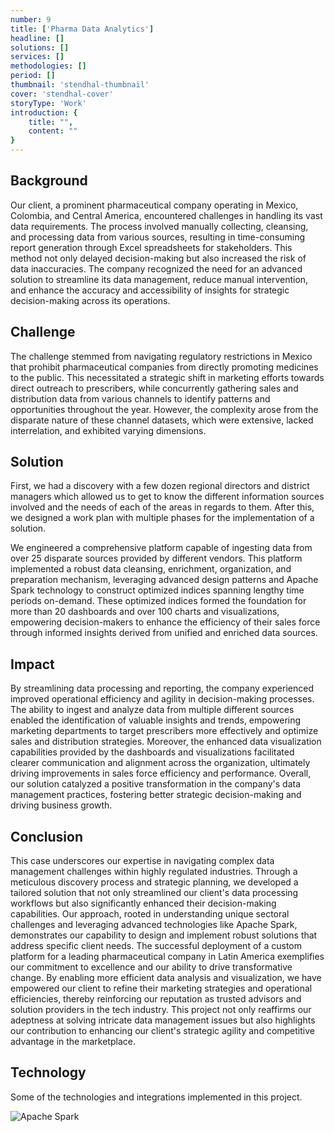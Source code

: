 ```yaml
---
number: 9
title: ['Pharma Data Analytics']
headline: []
solutions: []
services: []
methodologies: []
period: []
thumbnail: 'stendhal-thumbnail'
cover: 'stendhal-cover'
storyType: 'Work'
introduction: {
    title: "",
    content: ""
}
---
```


## Background

Our client, a prominent pharmaceutical company operating in Mexico, Colombia, and Central America, encountered challenges in handling its vast data requirements. The process involved manually collecting, cleansing, and processing data from various sources, resulting in time-consuming report generation through Excel spreadsheets for stakeholders. This method not only delayed decision-making but also increased the risk of data inaccuracies. The company recognized the need for an advanced solution to streamline its data management, reduce manual intervention, and enhance the accuracy and accessibility of insights for strategic decision-making across its operations.

## Challenge

The challenge stemmed from navigating regulatory restrictions in Mexico that prohibit pharmaceutical companies from directly promoting medicines to the public. This necessitated a strategic shift in marketing efforts towards direct outreach to prescribers, while concurrently gathering sales and distribution data from various channels to identify patterns and opportunities throughout the year. However, the complexity arose from the disparate nature of these channel datasets, which were extensive, lacked interrelation, and exhibited varying dimensions.

## Solution

First, we had a discovery with a few dozen regional directors and district managers which allowed us to get to know the different information sources involved and the needs of each of the areas in regards to them. After this, we designed a work plan with multiple phases for the implementation of a solution. 

We engineered a comprehensive platform capable of ingesting data from over 25 disparate sources provided by different vendors. This platform implemented a robust data cleansing, enrichment, organization, and preparation mechanism, leveraging advanced design patterns and Apache Spark technology to construct optimized indices spanning lengthy time periods on-demand. These optimized indices formed the foundation for more than 20 dashboards and over 100 charts and visualizations, empowering decision-makers to enhance the efficiency of their sales force through informed insights derived from unified and enriched data sources.

## Impact

By streamlining data processing and reporting, the company experienced improved operational efficiency and agility in decision-making processes. The ability to ingest and analyze data from multiple different sources enabled the identification of valuable insights and trends, empowering marketing departments to target prescribers more effectively and optimize sales and distribution strategies. Moreover, the enhanced data visualization capabilities provided by the dashboards and visualizations facilitated clearer communication and alignment across the organization, ultimately driving improvements in sales force efficiency and performance. Overall, our solution catalyzed a positive transformation in the company's data management practices, fostering better strategic decision-making and driving business growth.

## Conclusion

This case underscores our expertise in navigating complex data management challenges within highly regulated industries. Through a meticulous discovery process and strategic planning, we developed a tailored solution that not only streamlined our client's data processing workflows but also significantly enhanced their decision-making capabilities. Our approach, rooted in understanding unique sectoral challenges and leveraging advanced technologies like Apache Spark, demonstrates our capability to design and implement robust solutions that address specific client needs. The successful deployment of a custom platform for a leading pharmaceutical company in Latin America exemplifies our commitment to excellence and our ability to drive transformative change. By enabling more efficient data analysis and visualization, we have empowered our client to refine their marketing strategies and operational efficiencies, thereby reinforcing our reputation as trusted advisors and solution providers in the tech industry. This project not only reaffirms our adeptness at solving intricate data management issues but also highlights our contribution to enhancing our client's strategic agility and competitive advantage in the marketplace.

## Technology

Some of the technologies and integrations implemented in this project.

<div class="story_story__mainContent__technologies__v5XXm">
  <div class="story_story__mainContent__technologies__images__6NSg5">
    <div>
      <img loading="lazy" src="/technologies/apache-spark.svg" alt="Apache Spark"/>
    </div>
  </div>
</div>